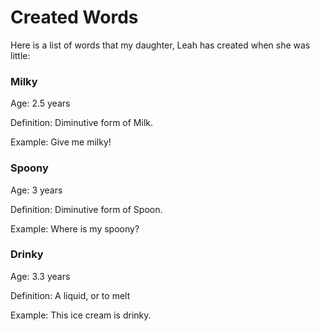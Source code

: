 # Created Words

Here is a list of words that my daughter, Leah has created when she was little:

### Milky

Age: 2.5 years

Definition: Diminutive form of Milk.

Example: Give me milky!

### Spoony

Age: 3 years

Definition: Diminutive form of Spoon.

Example: Where is my spoony?

### Drinky

Age: 3.3 years

Definition: A liquid, or to melt

Example: This ice cream is drinky.

